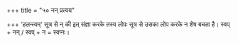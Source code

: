 +++
title = "५० नन् प्रत्यय"

+++
'हलन्त्यम्' सूत्र से न् की इत् संज्ञा करके तस्य लोपः सूत्र से उसका लोप करके न शेष बचता है। स्वप् + नन् / स्वप् + न = स्वप्नः।